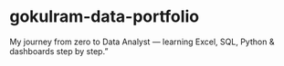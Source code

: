 # gokulram-data-portfolio
My journey from zero to Data Analyst — learning Excel, SQL, Python &amp; dashboards step by step.”
